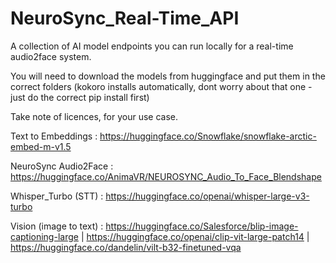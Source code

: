 # NeuroSync_Real-Time_API
A collection of AI model endpoints you can run locally for a real-time audio2face system.

You will need to download the models from huggingface and put them in the correct folders (kokoro installs automatically, dont worry about that one - just do the correct pip install first)

Take note of licences, for your use case. 

Text to Embeddings : https://huggingface.co/Snowflake/snowflake-arctic-embed-m-v1.5 

NeuroSync Audio2Face : https://huggingface.co/AnimaVR/NEUROSYNC_Audio_To_Face_Blendshape 

Whisper_Turbo (STT) : https://huggingface.co/openai/whisper-large-v3-turbo

Vision (image to text) : https://huggingface.co/Salesforce/blip-image-captioning-large  |  https://huggingface.co/openai/clip-vit-large-patch14  |  https://huggingface.co/dandelin/vilt-b32-finetuned-vqa
